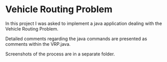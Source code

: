 # Vehicle Routing Problem
In this project I was asked to implement a java application dealing with the Vehicle Routing Problem.

Detailed comments regarding the java commands are presented as comments within the VRP.java. 

Screenshots of the process are in a separate folder. 
